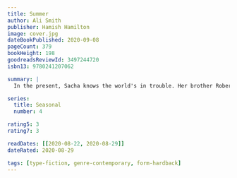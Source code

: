 ```yaml
---
title: Summer
author: Ali Smith
publisher: Hamish Hamilton
image: cover.jpg
dateBookPublished: 2020-09-08
pageCount: 379
bookHeight: 198
goodreadsReviewId: 3497244720
isbn13: 9780241207062

summary: |
  In the present, Sacha knows the world's in trouble. Her brother Robert just is trouble. Their mother and father are having trouble. Meanwhile the world's in meltdown - and the real meltdown hasn't even started yet. In the past, a lovely summer. A different brother and sister know they're living on borrowed time. This is a story about people on the brink of change. They're family, but they think they're strangers. So: where does family begin? And what do people who think they've got nothing in common have in common? Summer.

series:
  title: Seasonal
  number: 4

rating5: 3
rating7: 3

readDates: [[2020-08-22, 2020-08-29]]
dateRated: 2020-08-29

tags: [type-fiction, genre-contemporary, form-hardback]
---
```

